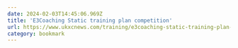 ```yaml
---
date: 2024-02-03T14:45:06.969Z
title: 'E3Coaching Static training plan competition'
url: https://www.ukxcnews.com/training/e3coaching-static-training-plan-competition
category: bookmark
---
```

